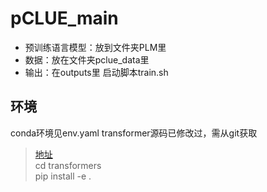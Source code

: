 # pCLUE_main
- 预训练语言模型：放到文件夹PLM里
- 数据：放在文件夹pclue_data里
- 输出：在outputs里
启动脚本train.sh

## 环境
conda环境见env.yaml
transformer源码已修改过，需从git获取
> [地址](https://github.com/threeColorFr/transformers/tree/test_v2)  
> cd transformers  
> pip install -e .
